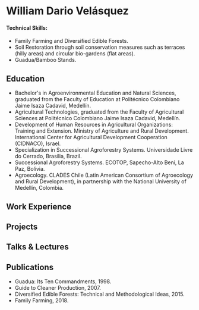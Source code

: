 # William Dario Velásquez 

#### Technical Skills:     
- Family Farming and Diversified Edible Forests.
- Soil Restoration through soil conservation measures such as terraces (hilly areas) and circular bio-gardens (flat areas).
- Guadua/Bamboo Stands.

## Education
- Bachelor's in Agroenvironmental Education and Natural Sciences, graduated from the Faculty of Education at Politécnico Colombiano Jaime Isaza Cadavid, Medellín.
- Agricultural Technologies, graduated from the Faculty of Agricultural Sciences at Politécnico Colombiano Jaime Isaza Cadavid, Medellín.
- Development of Human Resources in Agricultural Organizations: Training and Extension. Ministry of Agriculture and Rural Development. International Center for Agricultural Development Cooperation (CIDNACO), Israel.
- Specialization in Successional Agroforestry Systems. Universidade Livre do Cerrado, Brasília, Brazil.
- Successional Agroforestry Systems. ECOTOP, Sapecho-Alto Beni, La Paz, Bolivia.
- Agroecology. CLADES Chile (Latin American Consortium of Agroecology and Rural Development), in partnership with the National University of Medellín, Colombia.

## Work Experience


## Projects


## Talks & Lectures

## Publications
- Guadua: Its Ten Commandments, 1998.
- Guide to Cleaner Production, 2007.
- Diversified Edible Forests: Technical and Methodological Ideas, 2015.
- Family Farming, 2018.
